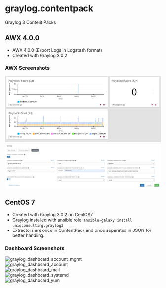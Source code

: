 # graylog.contentpack
Graylog 3 Content Packs


## AWX 4.0.0
* AWX 4.0.0 (Export Logs in Logstash format)
* Created with Graylog 3.0.2
### AWX Screenshots
![graylog_dashboard_awx](/screenshots/graylog_dashboard_awx.png) 
![graylog_awx_log_conf](/screenshots/graylog_awx_log_conf.png) 


## CentOS 7
* Created with Graylog 3.0.2 on CentOS7
* Graylog installed with ansible role: 
```ansible-galaxy install uniqconsulting.graylog3```
* Extractors are once in ContentPack and once separated in JSON for better handling.

### Dashboard Screenshots
![graylog_dashboard_account_mgmt](/screenshots/graylog_dashboard_account_mgmt.png)    
![graylog_dashboard_account](/screenshots/graylog_dashboard_account.png)    
![graylog_dashboard_mail](/screenshots/graylog_dashboard_mail.png)   
![graylog_dashboard_systemd](/screenshots/graylog_dashboard_systemd.png)   
![graylog_dashboard_yum](/screenshots/graylog_dashboard_yum.png)   

